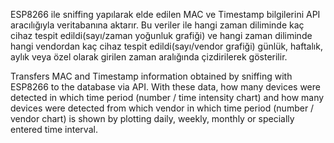 ESP8266 ile sniffing yapılarak elde edilen MAC ve Timestamp bilgilerini API aracılığıyla veritabanına aktarır.
Bu veriler ile hangi zaman diliminde kaç cihaz tespit edildi(sayı/zaman yoğunluk grafiği) ve hangi zaman diliminde hangi vendordan kaç cihaz tespit edildi(sayı/vendor grafiği) günlük, haftalık, aylık veya özel olarak girilen zaman aralığında çizdirilerek gösterilir.

Transfers MAC and Timestamp information obtained by sniffing with ESP8266 to the database via API.
With these data, how many devices were detected in which time period (number / time intensity chart) and how many devices were detected from which vendor in which time period (number / vendor chart) is shown by plotting daily, weekly, monthly or specially entered time interval.
